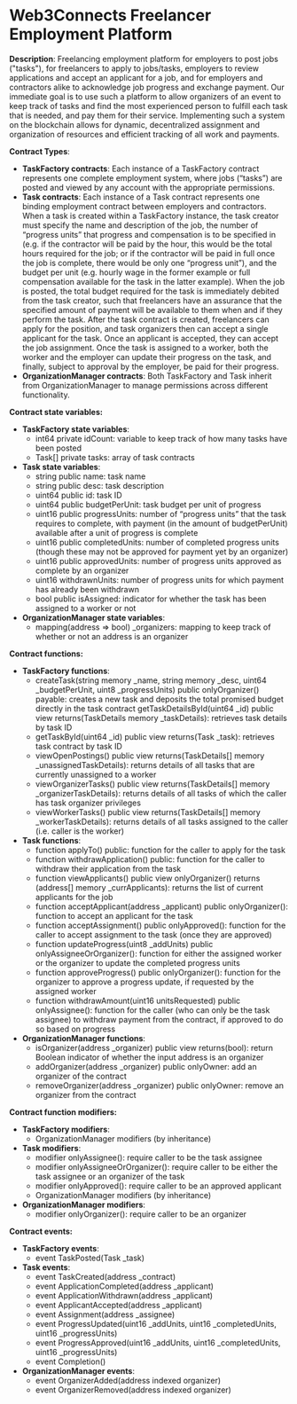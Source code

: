 # Web3Connects Freelancer Employment Platform
**Description**: Freelancing employment platform for employers to post jobs ("tasks"), for freelancers to apply to jobs/tasks, employers to review applications and accept an applicant for a job, and for employers and contractors alike to acknowledge job progress and exchange payment. Our immediate goal is to use such a platform to allow organizers of an event to keep track of tasks and find the most experienced person to fulfill each task that is needed, and pay them for their service. Implementing such a system on the blockchain allows for dynamic, decentralized assignment and organization of resources and efficient tracking of all work and payments.


**Contract Types**: 
* **TaskFactory contracts**: Each instance of a TaskFactory contract represents one complete employment system, where jobs (“tasks”) are posted and viewed by any account with the appropriate permissions.
* **Task contracts**: Each instance of a Task contract represents one binding employment contract between employers and contractors. When a task is created within a TaskFactory instance, the task creator must specify the name and description of the job, the number of “progress units” that progress and compensation is to be specified in (e.g. if the contractor will be paid by the hour, this would be the total hours required for the job; or if the contractor will be paid in full once the job is complete, there would be only one “progress unit”), and the budget per unit (e.g. hourly wage in the former example or full compensation available for the task in the latter example). When the job is posted, the total budget required for the task is immediately debited from the task creator, such that freelancers have an assurance that the specified amount of payment will be available to them when and if they perform the task.  After the task contract is created, freelancers can apply for the position, and task organizers then can accept a single applicant for the task. Once an applicant is accepted, they can accept the job assignment. Once the task is assigned to a worker, both the worker and the employer can update their progress on the task, and finally, subject to approval by the employer, be paid for their progress.
* **OrganizationManager contracts**: Both TaskFactory and Task inherit from OrganizationManager to manage permissions across different functionality.

**Contract state variables:**
* **TaskFactory state variables**:
    * int64 private idCount: variable to keep track of how many tasks have been posted
    * Task[] private tasks: array of task contracts
*	**Task state variables**:
    * string public name: task name
    * string public desc: task description
    * uint64 public id: task ID
    * uint64 public budgetPerUnit: task budget per unit of progress
    * uint16 public progressUnits: number of “progress units” that the task requires to complete, with payment (in the amount of budgetPerUnit) available after a unit of progress is complete
    * uint16 public completedUnits: number of completed progress units (though these may not be approved for payment yet by an organizer)
    * uint16 public approvedUnits: number of progress units approved as complete by an organizer
    * uint16 withdrawnUnits: number of progress units for which payment has already been withdrawn
    * bool public isAssigned: indicator for whether the task has been assigned to a worker or not
* **OrganizationManager state variables**:
   * mapping(address => bool) _organizers: mapping to keep track of whether or not an address is an organizer


**Contract functions:**
* **TaskFactory functions**:
   * createTask(string memory _name, string memory _desc, uint64 _budgetPerUnit, uint8 _progressUnits) public onlyOrganizer() payable: creates a new task and deposits the total promised budget directly in the task contract
getTaskDetailsById(uint64 _id) public view returns(TaskDetails memory _taskDetails): retrieves task details by task ID
   * getTaskById(uint64 _id) public view returns(Task _task): retrieves task contract by task ID
   * viewOpenPostings() public view returns(TaskDetails[] memory _unassignedTaskDetails): returns details of all tasks that are currently unassigned to a worker
   * viewOrganizerTasks() public view returns(TaskDetails[] memory _organizerTaskDetails): returns details of all tasks of which the caller has task organizer privileges
   * viewWorkerTasks() public view returns(TaskDetails[] memory _workerTaskDetails): returns details of all tasks assigned to the caller (i.e. caller is the worker)
* **Task functions**:
   * function applyTo() public: function for the caller to apply for the task
   * function withdrawApplication() public: function for the caller to withdraw their application from the task
   * function viewApplicants() public view onlyOrganizer() returns (address[] memory _currApplicants): returns the list of current applicants for the job
   * function acceptApplicant(address _applicant) public onlyOrganizer(): function to accept an applicant for the task
   * function acceptAssignment() public onlyApproved(): function for the caller to accept assignment to the task (once they are approved)
   * function updateProgress(uint8 _addUnits) public onlyAssigneeOrOrganizer(): function for either the assigned worker or the organizer to update the completed progress units
   * function approveProgress() public onlyOrganizer(): function for the organizer to approve a progress update, if requested by the assigned worker
   * function withdrawAmount(uint16 unitsRequested) public onlyAssignee(): function for the caller (who can only be the task assignee) to withdraw payment from the contract, if approved to do so based on progress
* **OrganizationManager functions**:
   * isOrganizer(address _organizer) public view returns(bool): return Boolean indicator of whether the input address is an organizer
   * addOrganizer(address _organizer) public onlyOwner: add an organizer of the contract
   * removeOrganizer(address _organizer) public onlyOwner: remove an organizer from the contract


**Contract function modifiers:**
* **TaskFactory modifiers**:
   * OrganizationManager modifiers (by inheritance)
* **Task modifiers**:
   * modifier onlyAssignee(): require caller to be the task assignee
   * modifier onlyAssigneeOrOrganizer(): require caller to be either the task assignee or an organizer of the task
   * modifier onlyApproved(): require caller to be an approved applicant
   * OrganizationManager modifiers (by inheritance)
* **OrganizationManager modifiers**:
   * modifier onlyOrganizer(): require caller to be an organizer


**Contract events:**
* **TaskFactory events**:
   * event TaskPosted(Task _task)
* **Task events**:
   * event TaskCreated(address _contract)
   * event ApplicationCompleted(address _applicant)
   * event ApplicationWithdrawn(address _applicant)
   * event ApplicantAccepted(address _applicant)
   * event Assignment(address _assignee)
   * event ProgressUpdated(uint16 _addUnits, uint16 _completedUnits, uint16 _progressUnits)
   * event ProgressApproved(uint16 _addUnits, uint16 _completedUnits, uint16 _progressUnits)
   * event Completion()
* **OrganizationManager events**:
   * event OrganizerAdded(address indexed organizer)
   * event OrganizerRemoved(address indexed organizer)





